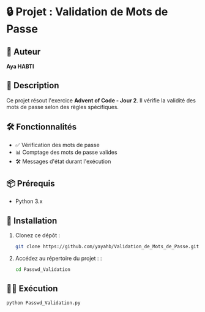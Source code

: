 # 🔒 Projet : Validation de Mots de Passe

## 👤 Auteur
**Aya HABTI**

## 📜 Description
Ce projet résout l'exercice **Advent of Code - Jour 2**. Il vérifie la validité des mots de passe selon des règles spécifiques.

## 🛠️ Fonctionnalités
- ✅ Vérification des mots de passe
- 📊 Comptage des mots de passe valides
- 🛠️ Messages d'état durant l'exécution

## 📦 Prérequis
- Python 3.x

## 🚀 Installation
1. Clonez ce dépôt :
   ```bash
   git clone https://github.com/yayahb/Validation_de_Mots_de_Passe.git
   
2. Accédez au répertoire du projet : :
   ```bash
   cd Passwd_Validation
 ## 🏃‍♂️ Exécution
  ```bash
python Passwd_Validation.py

 
   
   
